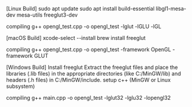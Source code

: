 [Linux Build]
sudo apt update
sudo apt install build-essential libgl1-mesa-dev mesa-utils freeglut3-dev

compiling
g++ opengl_test.cpp -o opengl_test -lglut -lGLU -lGL

[macOS Build]
xcode-select --install
brew install freeglut

compiling
g++ opengl_test.cpp -o opengl_test -framework OpenGL -framework GLUT

[Windows Build]
Install freeglut 
Extract the freeglut files and place the libraries (.lib files) in the appropriate directories (like C:/MinGW/lib) and headers (.h files) in C:/MinGW/include.
setup c++ (MinGW or Linux subsystem)

compiling
g++ main.cpp -o opengl_test -lglut32 -lglu32 -lopengl32
